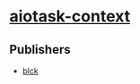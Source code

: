 # [aiotask-context](https://pypi.org/project/aiotask-context)



## Publishers
- [blck](https://pypi.org/user/blck)

